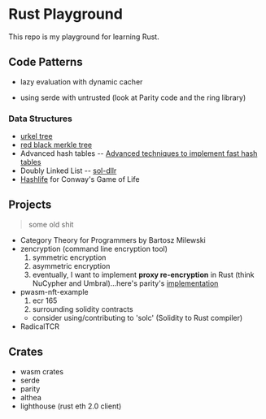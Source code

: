 # Rust Playground

This repo is my playground for learning Rust.

## Code Patterns
* lazy evaluation with dynamic cacher

* using serde with untrusted (look at Parity code and the ring library)

### Data Structures
* [urkel tree](https://github.com/handshake-org/urkel)
* [red black merkle tree](https://github.com/amiller/redblackmerkle)
* Advanced hash tables -- [Advanced techniques to implement fast hash tables](https://attractivechaos.wordpress.com/2018/10/01/advanced-techniques-to-implement-fast-hash-tables/)
* Doubly Linked List -- [sol-dllr](https://github.com/skmgoldin/sol-dll/blob/master/contracts/DLL.sol)
* [Hashlife](https://en.wikipedia.org/wiki/Hashlife) for Conway's Game of Life

## Projects
> some old shit

* Category Theory for Programmers by Bartosz Milewski
* zencryption (command line encryption tool)
    1. symmetric encryption
    2. asymmetric encryption
    3. eventually, I want to implement **proxy re-encryption** in Rust (think NuCypher and Umbral)...here's parity's [implementation](https://github.com/paritytech/xpremtinel)
* pwasm-nft-example
    1. ecr 165
    2. surrounding solidity contracts
    * consider using/contributing to 'solc' (Solidity to Rust compiler)
* RadicalTCR

## Crates
* wasm crates
* serde
* parity
* althea
* lighthouse (rust eth 2.0 client)